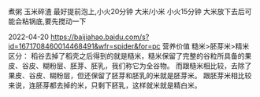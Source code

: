 煮粥
玉米碎渣  最好提前泡上,小火20分钟
大米/小米  小火15分钟    大米放下去后可能会粘锅底,要先搅动一下

2022-04-20
https://baijiahao.baidu.com/s?id=1671708460014468491&wfr=spider&for=pc
营养价值
糙米>胚芽米>精米
区分：
稻谷去掉了稻壳之后得到的就是糙米，糙米保留了完整的谷粒所具备的果皮、谷皮、糊粉层、胚芽、胚乳，我们称它为全谷物。
而跟糙米相比较，去除了果皮、谷皮、糊粉层，但还保留了胚芽和胚乳的米就是胚芽米。
跟胚芽米相比较来说，连胚芽都去掉的米，只剩下胚乳，这样就米就是精白米。


